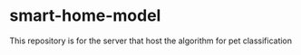 # smart-home-model
This repository is for the server that host the algorithm for pet classification 
